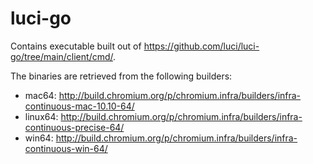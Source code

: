 # luci-go

Contains executable built out of
https://github.com/luci/luci-go/tree/main/client/cmd/.

The binaries are retrieved from the following builders:

- mac64: http://build.chromium.org/p/chromium.infra/builders/infra-continuous-mac-10.10-64/
- linux64: http://build.chromium.org/p/chromium.infra/builders/infra-continuous-precise-64/
- win64: http://build.chromium.org/p/chromium.infra/builders/infra-continuous-win-64/
